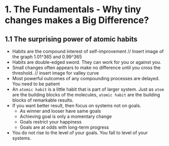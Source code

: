 # 1. The Fundamentals - Why tiny changes makes a Big Difference?

## 1.1 The surprising power of atomic habits

- Habits are the compound interest of self-improvement // Insert image of the graph 1.01^365 and 0.99^365
- Habits are double-edged sword. They can work for you or against you.
- Small changes often appears to make no difference until you cross the threshold. // insert image for valley curve
- Most powerful outcomes of any compounding processes are delayed. You need to be patient
- An `atomic habit` is a little habit that is part of larger system. Just as `atom` are the building blocks of the
  molecules, `atomic habit` are the building blocks of remarkable results.
- If you want better result, then focus on systems not on goals.
  - As winner and looser have same goals
  - Achieving goal is only a momentary change
  - Goals restrict your happiness
  - Goals are at odds with long-term progress
- You do not rise to the level of your goals. You fall to level of your systems.
